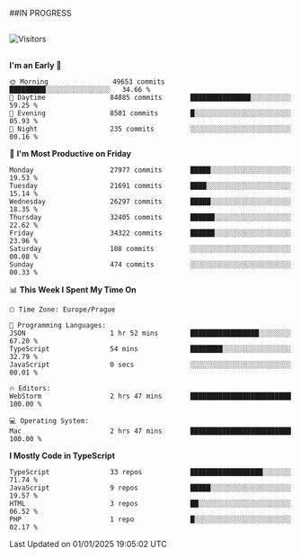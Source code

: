 ##IN PROGRESS
##
![Visitors](https://komarev.com/ghpvc/?username=petrbui&style=for-the-badge&label=Visitors+👀)



##
<!--
[![My GitHub stats](https://github-readme-stats.vercel.app/api?username=petrbui&theme=github_dark)](https://github.com/anuraghazra/github-readme-stats)

[![My wakatime stats](https://github-readme-stats.vercel.app/api/wakatime?username=petrbui&theme=github_dark)](https://github.com/anuraghazra/github-readme-stats)
-->
<!--START_SECTION:waka-->
**I'm an Early 🐤** 

```text
🌞 Morning                49653 commits       █████████░░░░░░░░░░░░░░░░   34.66 % 
🌆 Daytime                84885 commits       ███████████████░░░░░░░░░░   59.25 % 
🌃 Evening                8501 commits        █░░░░░░░░░░░░░░░░░░░░░░░░   05.93 % 
🌙 Night                  235 commits         ░░░░░░░░░░░░░░░░░░░░░░░░░   00.16 % 
```
📅 **I'm Most Productive on Friday** 

```text
Monday                   27977 commits       █████░░░░░░░░░░░░░░░░░░░░   19.53 % 
Tuesday                  21691 commits       ████░░░░░░░░░░░░░░░░░░░░░   15.14 % 
Wednesday                26297 commits       █████░░░░░░░░░░░░░░░░░░░░   18.35 % 
Thursday                 32405 commits       ██████░░░░░░░░░░░░░░░░░░░   22.62 % 
Friday                   34322 commits       ██████░░░░░░░░░░░░░░░░░░░   23.96 % 
Saturday                 108 commits         ░░░░░░░░░░░░░░░░░░░░░░░░░   00.08 % 
Sunday                   474 commits         ░░░░░░░░░░░░░░░░░░░░░░░░░   00.33 % 
```


📊 **This Week I Spent My Time On** 

```text
🕑︎ Time Zone: Europe/Prague

💬 Programming Languages: 
JSON                     1 hr 52 mins        █████████████████░░░░░░░░   67.20 % 
TypeScript               54 mins             ████████░░░░░░░░░░░░░░░░░   32.79 % 
JavaScript               0 secs              ░░░░░░░░░░░░░░░░░░░░░░░░░   00.01 % 

🔥 Editors: 
WebStorm                 2 hrs 47 mins       █████████████████████████   100.00 % 

💻 Operating System: 
Mac                      2 hrs 47 mins       █████████████████████████   100.00 % 
```

**I Mostly Code in TypeScript** 

```text
TypeScript               33 repos            ██████████████████░░░░░░░   71.74 % 
JavaScript               9 repos             █████░░░░░░░░░░░░░░░░░░░░   19.57 % 
HTML                     3 repos             ██░░░░░░░░░░░░░░░░░░░░░░░   06.52 % 
PHP                      1 repo              █░░░░░░░░░░░░░░░░░░░░░░░░   02.17 % 
```




 Last Updated on 01/01/2025 19:05:02 UTC
<!--END_SECTION:waka-->
